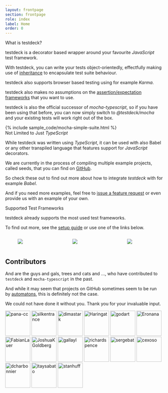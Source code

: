 ```yaml
---
layout: frontpage
section: frontpage
role: index
label: Home
order: 0
---
```



<div class="tile is-anchestor">
  <div class="tile">
    <div class="tile is-vertical is-6">
      <div class="tile is-parent">
        <div class="tile is-child">
          <div class="title">What is testdeck?</div>
          <div class="content">
            <p>testdeck is a decorator based wrapper around your favourite <em>JavaScript</em> test framework.</p>
            <p>With testdeck, you can write your tests object-orientedly, effectfully making use of 
            <a href="/pages/guide/inheritance">inheritance</a> to encapsulate test suite behaviour.</p>
            <p>testdeck also supports browser based testing using for example <em>Karma</em>.</p>
            <p>testdeck also makes no assumptions on the 
            <a href="/pages/guide/setup#assertionexpectation-frameworks">assertion/expectation frameworks</a>
            that you want to use.</p>
            <p>testdeck is also the official successor of <em>mocha-typescript</em>, so if you have been using that before,
            you can now simply switch to <em>@testdeck/mocha</em> and your existing tests will work right out of the box.</p>
          </div>
        </div>
      </div>
      <div class="tile is-parent">
        <div class="tile is-child">
          <div class="content">
            {% include sample_code/mocha-simple-suite.html %}
          </div>
        </div>
      </div>
    </div>
    <div class="tile is-vertical is-6">
      <div class="tile is-parent">
        <div class="tile is-child">
          <div class="title">Not Limited to Just <em>TypeScript</em></div>
          <div class="content">
            <p>While testdeck was written using <em>TypeScript</em>, it can be used with also Babel or any other transpiled
            language that features support for <em>JavaScript</em> decorators.</p>
            <p>We are currently in the process of compiling multiple example projects, called seeds, that you can find
            on <a href="https://github.com/search?q=testdeck-*-seed">GitHub</a>.</p>
            <p>So check these out to find out more about how to integrate <em>testdeck</em> with for example <em>Babel</em>.</p>
            <p>And if you need more examples, feel free to <a href="/pages/contributing/reporting#feature-requests">issue a feature request</a>
            or even provide us with an example of your own.</p>
          </div>
        </div>
      </div>
      <div class="tile is-parent">
        <div class="tile is-child">
          <div class="title">Supported Test Frameworks</div>
          <div class="content">
            <p>testdeck already supports the most used test frameworks.</p>
            <p>To find out more, see the <a href="/pages/guide/setup">setup guide</a> or use one of the links below.</p>
          </div>
          <div class="columns">
            <div class="column">
              <figure class="image is-128x128">
                <a href="/pages/guide/setup#testdeckmocha">
                  <img class="vendor-logo" src="/assets/img/logo-mocha.svg">
                </a>
              </figure>
            </div>
            <div class="column">
              <figure class="image is-128x128">
                <a href="/pages/guide/setup#testdeckjasmine">
                  <img class="vendor-logo" src="/assets/img/logo-jasmine.svg">
                </a>
              </figure>
            </div>
            <div class="column">
              <figure class="image is-128x128">
                <a href="/pages/guide/setup#testdeckjest">
                  <img class="vendor-logo" src="/assets/img/logo-jest.svg">
                </a>
              </figure>
            </div>
          </div>
        </div>
      </div>
    </div>
  </div>
</div>

## Contributors

And are the guys and gals, trees and cats and ..., who have contributed to `testdeck` and `mocha-typescript` in the past.

And while it may seem that projects on GitHub sometimes seem to be run by [automatons](https://en.wikipedia.org/wiki/Automaton),
this is definitely not the case.

We could not have done it without you. Thank you for your invaluable input.

[//]: contributor-faces
<a href="https://github.com/pana-cc"><img src="https://avatars2.githubusercontent.com/u/24751471?v=4" title="pana-cc" width="80" height="80"></a>
<a href="https://github.com/silkentrance"><img src="https://avatars3.githubusercontent.com/u/6068824?v=4" title="silkentrance" width="80" height="80"></a>
<a href="https://github.com/dimastark"><img src="https://avatars3.githubusercontent.com/u/11780431?v=4" title="dimastark" width="80" height="80"></a>
<a href="https://github.com/Haringat"><img src="https://avatars1.githubusercontent.com/u/3000678?v=4" title="Haringat" width="80" height="80"></a>
<a href="https://github.com/godart"><img src="https://avatars2.githubusercontent.com/u/5794761?v=4" title="godart" width="80" height="80"></a>
<a href="https://github.com/Eronana"><img src="https://avatars3.githubusercontent.com/u/9164153?v=4" title="Eronana" width="80" height="80"></a>
<a href="https://github.com/FabianLauer"><img src="https://avatars0.githubusercontent.com/u/2205595?v=4" title="FabianLauer" width="80" height="80"></a>
<a href="https://github.com/JoshuaKGoldberg"><img src="https://avatars1.githubusercontent.com/u/3335181?v=4" title="JoshuaKGoldberg" width="80" height="80"></a>
<a href="https://github.com/gallayl"><img src="https://avatars0.githubusercontent.com/u/16716099?v=4" title="gallayl" width="80" height="80"></a>
<a href="https://github.com/richardspence"><img src="https://avatars2.githubusercontent.com/u/9914123?v=4" title="richardspence" width="80" height="80"></a>
<a href="https://github.com/sergebat"><img src="https://avatars1.githubusercontent.com/u/5421460?v=4" title="sergebat" width="80" height="80"></a>
<a href="https://github.com/cexoso"><img src="https://avatars2.githubusercontent.com/u/11764107?v=4" title="cexoso" width="80" height="80"></a>
<a href="https://github.com/dcharbonnier"><img src="https://avatars3.githubusercontent.com/u/6220422?v=4" title="dcharbonnier" width="80" height="80"></a>
<a href="https://github.com/itaysabato"><img src="https://avatars0.githubusercontent.com/u/2768658?v=4" title="itaysabato" width="80" height="80"></a>
<a href="https://github.com/stanhuff"><img src="https://avatars2.githubusercontent.com/u/4603784?v=4" title="stanhuff" width="80" height="80"></a>

[//]: contributor-faces

